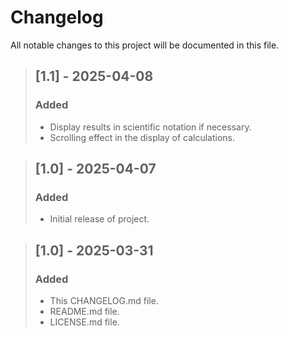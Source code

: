 # Changelog
All notable changes to this project will be documented in this file.

>## [1.1] - 2025-04-08
>### Added
>- Display results in scientific notation if necessary.
>- Scrolling effect in the display of calculations.

>## [1.0] - 2025-04-07
>### Added
>- Initial release of project.

>## [1.0] - 2025-03-31
>### Added
>- This CHANGELOG.md file.
>- README.md file.
>- LICENSE.md file.
